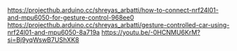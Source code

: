 https://projecthub.arduino.cc/shreyas_arbatti/how-to-connect-nrf24l01-and-mpu6050-for-gesture-control-968ee0
https://projecthub.arduino.cc/shreyas_arbatti/gesture-controlled-car-using-nrf24l01-and-mpu6050-8a719a
https://youtu.be/-0HCNMU6KrM?si=Bj9yqWswB7UShXK8
